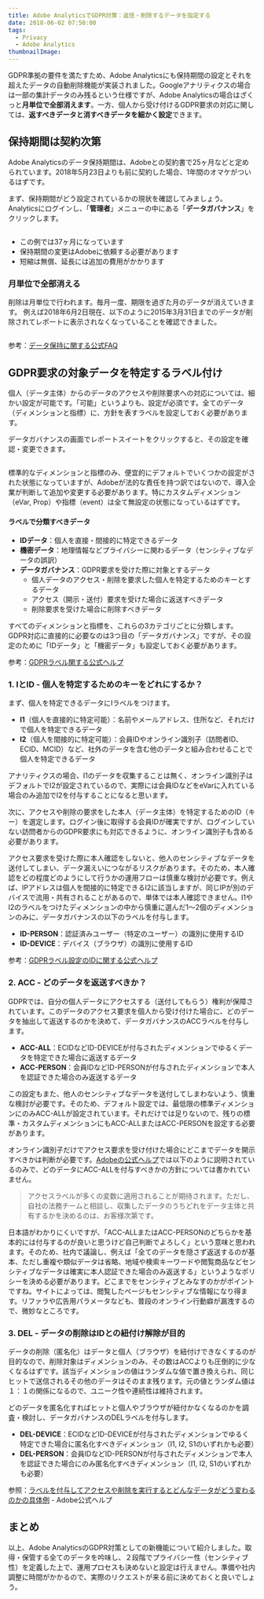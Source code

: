 ```yaml
---
title: Adobe AnalyticsでGDPR対策：返信・削除するデータを指定する
date: 2018-06-02 07:50:00
tags:
  - Privacy
  - Adobe Analytics
thumbnailImage:
---
```


GDPR準拠の要件を満たすため、Adobe Analyticsにも保持期間の設定とそれを超えたデータの自動削除機能が実装されました。Googleアナリティクスの場合は一部の集計データのみ残るという仕様ですが、Adobe Analyticsの場合はざくっと**月単位で全部消えます**。一方、個人から受け付けるGDPR要求の対応に関しては、**返すべきデータと消すべきデータを細かく設定**できます。
<!-- more -->

## 保持期間は契約次第

Adobe Analyticsのデータ保持期間は、Adobeとの契約書で25ヶ月などと定められています。2018年5月23日よりも前に契約した場合、1年間のオマケがついるはずです。

まず、保持期間がどう設定されているかの現状を確認してみましょう。Analyticsにログインし、「**管理者**」メニューの中にある「**データガバナンス**」をクリックします。

<img src="//res.cloudinary.com/mak00s/image/upload/f_auto,w_auto:200:800/v1527634353/gdpr-aa-datagovernance.png" alt="" sizes="100vw" />

* この例では37ヶ月になっています
* 保持期間の変更はAdobeに依頼する必要があります
* 短縮は無償、延長には追加の費用がかかります

### 月単位で全部消える

削除は月単位で行われます。毎月一度、期限を過ぎた月のデータが消えていきます。
例えば2018年6月2日現在、以下のように2015年3月31日までのデータが削除されてレポートに表示されなくなっていることを確認できました。

<img src="//res.cloudinary.com/mak00s/image/upload/f_auto,w_auto:200:800/v1527865670/gdpr-aa-data-deleted.png" alt="" sizes="100vw" />

参考：[データ保持に関する公式FAQ](https://marketing.adobe.com/resources/help/ja_JP/reference/data-retention-client-table-faq.html)

## GDPR要求の対象データを特定するラベル付け

個人（データ主体）からのデータのアクセスや削除要求への対応については、細かい設定が可能です。「可能」というよりも、設定が必須です。全てのデータ（ディメンションと指標）に、方針を表すラベルを設定しておく必要があります。

データガバナンスの画面でレポートスイートをクリックすると、その設定を確認・変更できます。

<img src="//res.cloudinary.com/mak00s/image/upload/f_auto,w_auto:200:800/v1527634352/gdpr-aa-data-labels.png" alt="" sizes="100vw" />

標準的なディメンションと指標のみ、便宜的にデフォルトでいくつかの設定がされた状態になっていますが、Adobeが法的な責任を持つ訳ではないので、導入企業が判断して追加や変更する必要があります。特にカスタムディメンション（eVar, Prop）や指標（event）は全て無設定の状態になっているはずです。

#### ラベルで分類すべきデータ
* **IDデータ**：個人を直接・間接的に特定できるデータ
* **機密データ**：地理情報などプライバシーに関わるデータ（センシティブなデータの誤訳）
* **データガバナンス**：GDPR要求を受けた際に対象とするデータ
  * 個人データのアクセス・削除を要求した個人を特定するためのキーとするデータ
  * アクセス（開示・送付）要求を受けた場合に返送すべきデータ
  * 削除要求を受けた場合に削除すべきデータ

すべてのディメンションと指標を、これらの3カテゴリごとに分類します。GDPR対応に直接的に必要なのは3つ目の「データガバナンス」ですが、その設定のために「IDデータ」と「機密データ」も設定しておく必要があります。

参考：[GDPRラベル関する公式ヘルプ](https://marketing.adobe.com/resources/help/ja_JP/analytics/gdpr/gdpr_labels.html)

### 1. IとID - 個人を特定するためのキーをどれにするか？

まず、個人を特定できるデータにIラベルをつけます。

* **I1**（個人を直接的に特定可能）：名前やメールアドレス、住所など、それだけで個人を特定できるデータ
* **I2**（個人を間接的に特定可能）：会員IDやオンライン識別子（訪問者ID、ECID、MCID）など、社外のデータを含む他のデータと組み合わせることで個人を特定できるデータ

アナリティクスの場合、I1のデータを収集することは無く、オンライン識別子はデフォルトでI2が設定されているので、実際には会員IDなどをeVarに入れている場合のみ追加でI2を付与することになると思います。

次に、アクセスや削除の要求をした本人（データ主体）を特定するためのID（キー）を選定します。ログイン後に取得する会員IDが確実ですが、ログインしていない訪問者からのGDPR要求にも対応できるように、オンライン識別子も含める必要があります。

アクセス要求を受けた際に本人確認をしないと、他人のセンシティブなデータを送付してしまい、データ漏えいにつながるリスクがあります。そのため、本人確認をどの程度どのようにして行うかの運用フローは慎重な検討が必要です。例えば、IPアドレスは個人を間接的に特定できるI2に該当しますが、同じIPが別のデバイスで流用・共有されることがあるので、単体では本人確認できません。I1やI2のラベルをつけたディメンションの中から慎重に選んだ1〜2個のディメンションのみに、データガバナンスの以下のラベルを付与します。

* **ID-PERSON**：認証済みユーザー（特定のユーザー）の識別に使用するID
* **ID-DEVICE**：デバイス（ブラウザ）の識別に使用するID

参考：[GDPRラベル設定のIDに関する公式ヘルプ](https://marketing.adobe.com/resources/help/ja_JP/analytics/gdpr/gdpr_analytics_ids.html)

### 2. ACC - どのデータを返送すべきか？

GDPRでは、自分の個人データにアクセスする（送付してもらう）権利が保障されています。このデータのアクセス要求を個人から受け付けた場合に、どのデータを抽出して返送するのかを決めて、データガバナンスのACCラベルを付与します。

* **ACC-ALL**：ECIDなどID-DEVICEが付与されたディメンションでゆるくデータを特定できた場合に返送するデータ
* **ACC-PERSON**：会員IDなどID-PERSONが付与されたディメンションで本人を認証できた場合のみ返送するデータ

この設定もまた、他人のセンシティブなデータを送付してしまわないよう、慎重な検討が必要です。そのため、デフォルト設定では、最低限の標準ディメンションにのみACC-ALLが設定されています。それだけでは足りないので、残りの標準・カスタムディメンションにもACC-ALLまたはACC-PERSONを設定する必要があります。

オンライン識別子だけでアクセス要求を受け付けた場合にどこまでデータを開示すべきかは判断が必要です。[Adobeの公式ヘルプ](https://marketing.adobe.com/resources/help/ja_JP/analytics/gdpr/gdpr_analytics_ids.html)では以下のように説明されているのみで、どのデータにACC-ALLを付与すべきかの方針については書かれていません。

> アクセスラベルが多くの変数に適用されることが期待されます。ただし、自社の法務チームと相談し、収集したデータのうちどれをデータ主体と共有するかを決めるのは、お客様次第です。

日本語がわかりにくいですが、「ACC-ALLまたはACC-PERSONのどちらかを基本的には付与するのが良いと思うけど自己判断でよろしく」という意味と思われます。そのため、社内で議論し、例えば「全てのデータを隠さず返送するのが基本、ただし重複や類似データは省略、地域や検索キーワードや閲覧商品などセンシティブなデータは確実に本人認証できた場合のみ返送する」というようなポリシーを決める必要があります。どこまでをセンシティブとみなすのかがポイントですね。サイトによっては、閲覧したページもセンシティブな情報になり得ます。リファラや広告用パラメータなども、普段のオンライン行動癖が漏洩するので、微妙なところです。

### 3. DEL - データの削除はIDとの紐付け解除が目的

データの削除（匿名化）はデータと個人（ブラウザ）を紐付けできなくするのが目的なので、削除対象はディメンションのみ、その数はACCよりも圧倒的に少なくなるはずです。該当ディメンションの値はランダムな値で置き換えられ、同じヒットで送信されるその他のデータはそのまま残ります。元の値とランダム値は１：１の関係になるので、ユニーク性や連続性は維持されます。

どのデータを匿名化すればヒットと個人やブラウザが紐付かなくなるのかを調査・検討し、データガバナンスのDELラベルを付与します。

* **DEL-DEVICE**：ECIDなどID-DEVICEが付与されたディメンションでゆるく特定できた場合に匿名化すべきディメンション（I1, I2, S1のいずれかも必要）
* **DEL-PERSON**：会員IDなどID-PERSONが付与されたディメンションで本人を認証できた場合にのみ匿名化すべきディメンション（I1, I2, S1のいずれかも必要）

参照：[ラベルを付与してアクセスや削除を実行するとどんなデータがどう変わるのかの具体例](https://marketing.adobe.com/resources/help/ja_JP/analytics/gdpr/gdpr_labeling_example.html) - Adobe公式ヘルプ

## まとめ

以上、Adobe AnalyticsのGDPR対策としての新機能について紹介しました。取得・保管する全てのデータを吟味し、２段階でプライバシー性（センシティブ性）を定義した上で、運用プロセスも決めないと設定は行えません。準備や社内調整に時間がかかるので、実際のリクエストが来る前に決めておくと良いでしょう。